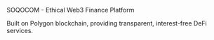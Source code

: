SOQOCOM - Ethical Web3 Finance Platform

Built on Polygon blockchain, providing transparent, interest-free DeFi services.
